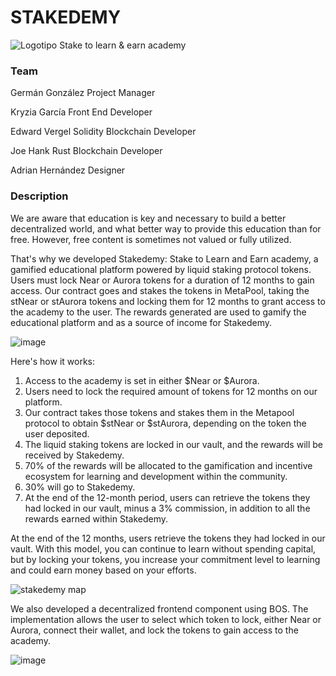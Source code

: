 # STAKEDEMY
![Logotipo](https://github.com/germangleza/stakedemy-Metapool/assets/91810556/2da861d9-e4a9-4cc0-873e-04eab1ccf764)
Stake to learn & earn academy 

### Team 
Germán González 
Project Manager 
 
Kryzia García 
Front End Developer 

Edward Vergel 
Solidity Blockchain Developer
 
Joe Hank 
Rust Blockchain Developer
 
Adrian Hernández 
Designer 
 
### Description
We are aware that education is key and necessary to build a better decentralized world, and what better way to provide this education than for free. However, free content is sometimes not valued or fully utilized.

That's why we developed Stakedemy: Stake to Learn and Earn academy, a gamified educational platform powered by liquid staking protocol tokens. Users must lock Near or Aurora tokens for a duration of 12 months to gain access. Our contract goes and stakes the tokens in MetaPool, taking the stNear or stAurora tokens and locking them for 12 months to grant access to the academy to the user. The rewards generated are used to gamify the educational platform and as a source of income for Stakedemy. 

![image](https://github.com/germangleza/stakedemy-Metapool/assets/91810556/cfe8488e-562f-4254-aa46-82cf5955b805)

Here's how it works:
1.	Access to the academy is set in either $Near or $Aurora.
2.	Users need to lock the required amount of tokens for 12 months on our platform.
3.	Our contract takes those tokens and stakes them in the Metapool protocol to obtain $stNear or $stAurora, depending on the token the user deposited.
4.	The liquid staking tokens are locked in our vault, and the rewards will be received by Stakedemy.
5.	70% of the rewards will be allocated to the gamification and incentive ecosystem for learning and development within the community.
6.	30% will go to Stakedemy.
7.	At the end of the 12-month period, users can retrieve the tokens they had locked in our vault, minus a 3% commission, in addition to all the rewards earned within Stakedemy.

At the end of the 12 months, users retrieve the tokens they had locked in our vault. With this model, you can continue to learn without spending capital, but by locking your tokens, you increase your commitment level to learning and could earn money based on your efforts.

![stakedemy map](https://github.com/germangleza/stakedemy-Metapool/assets/91810556/dc2f7753-1cd2-4130-875c-24d5e9dae3e1)

We also developed a decentralized frontend component using BOS. The implementation allows the user to select which token to lock, either Near or Aurora, connect their wallet, and lock the tokens to gain access to the academy.

![image](https://github.com/germangleza/stakedemy-Metapool/assets/91810556/fce89910-226d-4874-b32b-03f70ccedf15)
